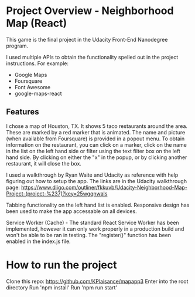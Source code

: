 # Project Overview - Neighborhood Map (React)

This game is the final project in the Udacity Front-End Nanodegree program.

I used multiple APIs to obtain the functionality spelled out in the project instructions. For example:

* Google Maps
* Foursquare
* Font Awesome
* google-maps-react

## Features
I chose a map of Houston, TX. It shows 5 taco restaurants around the area. These are marked by a red marker that is animated. The name and picture (when available from Foursquare) is provided in a popout menu. To obtain information on the restaurant, you can click on a marker, click on the name in the list on the left hand side or filter using the text filter box on the left hand side. By clicking on either the "x" in the popup, or by clicking another restaurant, it will close the box. 

I used a walkthrough by Ryan Waite and Udacity as reference with help figuring out how to setup the app. The links are in the Udacity walkthrough page: https://www.diigo.com/outliner/fkkuvb/Udacity-Neighborhood-Map-Project-(project-%237)?key=25wgqnwals

Tabbing functionality on the left hand list is enabled. Responsive design has been used to make the app accessable on all devices.

Service Worker (Cache) - The standard React Service Worker has been implemented, however it can only work properly in a production build and won't be able to be ran in testing. The "register()" function has been enabled in the index.js file.

# How to run the project

Clone this repo: https://github.com/KPlaisance/mapapp3
Enter into the root directory
Run 'npm install'
Run 'npm run start'
